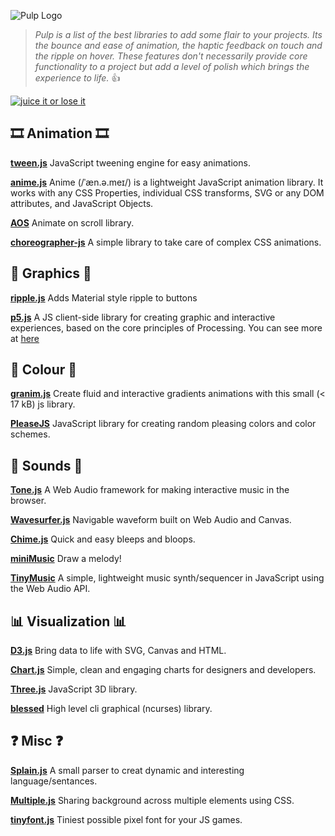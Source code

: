 ![Pulp Logo](./pulp.png)
>_Pulp is a list of the best libraries to add some flair to your projects.
Its the bounce and ease of animation, the haptic feedback on touch and the ripple on hover.
These features don't necessarily provide core functionality to a project 
but add a level of polish which brings the experience to life._
:+1:

[![juice it or lose it](https://img.youtube.com/vi/Fy0aCDmgnxg/0.jpg)](https://www.youtube.com/watch?v=Fy0aCDmgnxg)

## 🎞️ Animation 🎞️

**[tween.js](https://github.com/tweenjs/tween.js/)**
JavaScript tweening engine for easy animations.

**[anime.js](https://github.com/juliangarnier/anime)**
Anime (/ˈæn.ə.meɪ/) is a lightweight JavaScript animation library. It 
works with any CSS Properties, individual CSS transforms, SVG or any DOM 
attributes, and JavaScript Objects.

**[AOS](https://github.com/michalsnik/aos)**
Animate on scroll library.

**[choreographer-js](https://github.com/christinecha/choreographer-js)**
A simple library to take care of complex CSS animations.

## 🎨 Graphics 🎨

**[ripple.js](https://github.com/jakiestfu/Ripple.js)**
Adds Material style ripple to buttons

**[p5.js](https://github.com/processing/p5.js)**
A JS client-side library for creating graphic and interactive experiences, based on the core principles of Processing. You can see more at [here](https://p5js.org)

## 🌈 Colour 🌈

**[granim.js](https://github.com/sarcadass/granim.js)**
Create fluid and interactive gradients animations with this small (< 17 
kB) js library. 

**[PleaseJS](https://github.com/Fooidge/PleaseJS)**
JavaScript library for creating random pleasing colors and color schemes.

## 🎵 Sounds 🎵

**[Tone.js](https://github.com/Tonejs/Tone.js)**
A Web Audio framework for making interactive music in the browser.

**[Wavesurfer.js](https://github.com/katspaugh/wavesurfer.js)** Navigable waveform built on Web Audio and Canvas.

**[Chime.js](https://github.com/mog13/chime)** Quick and easy bleeps and bloops.

**[miniMusic](https://github.com/xem/miniMusic)** Draw a melody!

**[TinyMusic](https://github.com/kevincennis/TinyMusic)** A simple, lightweight music synth/sequencer in JavaScript using the Web Audio API.


## 📊 Visualization 📊

**[D3.js](https://github.com/d3/d3)** Bring data to life with SVG, Canvas and HTML.

**[Chart.js](https://github.com/chartjs)** Simple, clean and engaging charts for designers and developers.

**[Three.js](https://github.com/mrdoob/three.js/)** JavaScript 3D library.

**[blessed](https://github.com/chjj/blessed)** High level cli graphical (ncurses) library.


## ❓ Misc ❓

**[Splain.js](https://github.com/mog13/Splain)**
A small parser to creat dynamic and interesting language/sentances.

**[Multiple.js](https://github.com/NeXTs/Multiple.js)**
Sharing background across multiple elements using CSS.

**[tinyfont.js](https://github.com/darkwebdev/tinyfont.js)** Tiniest possible pixel font for your JS games.
